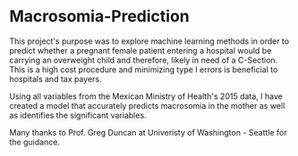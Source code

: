 # Macrosomia-Prediction

This project's purpose was to explore machine learning methods in order to predict whether a pregnant female patient 
entering a hospital would be carrying an overweight child and therefore, likely in need of a C-Section. This is a high cost procedure and 
minimizing type I errors is beneficial to hospitals and tax payers. 

Using all variables from the Mexican Ministry of Health's 2015 data, I have created a model that accurately predicts macrosomia in the mother as well as identifies the significant variables.

Many thanks to Prof. Greg Duncan at Univeristy of Washington - Seattle for the guidance.
